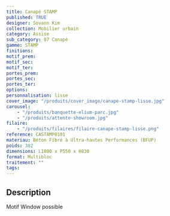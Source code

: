 ```yaml
---
title: Canapé STAMP
published: TRUE
designer: Sovann Kim
collection: Mobilier urbain
category: Assise
sub_category: 07 Canapé
gamme: STAMP
finitions:
motif_prem:
motif_sec:
motif_ter:
portes_prem:
portes_sec:
portes_ter:
options:
personnalisation: lisse
cover_image: "/produits/cover_image/canape-stamp-lisse.jpg"
carousel:
    - "/produits/banquette-elium-parc.jpg"
    - "/produits/attente-showroom.jpg"
filaire:
    - "/produits/filaires/filaire-canape-stamp-lisse.png"
reference: CASTAMP0101
materiau: Béton Fibré à Ultra-hautes Performances (BFUP)
poids: 382
dimensions: L1800 x P550 x H830
format: Multibloc
traitement: ""
tags:
---
```


## Description

Motif Window possible
